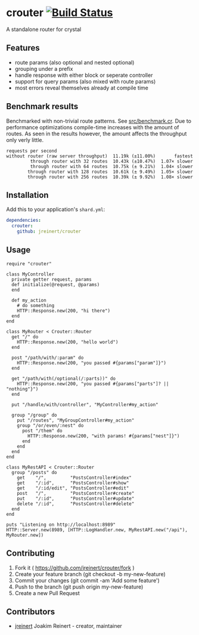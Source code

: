 # crouter [![Build Status](https://travis-ci.org/jreinert/crouter.svg?branch=master)](https://travis-ci.org/jreinert/crouter)

A standalone router for crystal

## Features

- route params (also optional and nested optional)
- grouping under a prefix
- handle response with either block or seperate controller
- support for query params (also mixed with route params)
- most errors reveal themselves already at compile time

## Benchmark results

Benchmarked with non-trivial route patterns. See
[src/benchmark.cr](src/benchmark.cr). Due to performance optimizations
compile-time increases with the amount of routes. As seen in the results
however, the amount affects the throughput only verly little.

```
requests per second
without router (raw server throughput)  11.19k (±11.00%)       fastest
         through router with 32 routes  10.43k (±10.47%)  1.07× slower
         through router with 64 routes  10.75k (± 9.21%)  1.04× slower
        through router with 128 routes  10.61k (± 9.49%)  1.05× slower
        through router with 256 routes  10.39k (± 9.92%)  1.08× slower
```

## Installation

Add this to your application's `shard.yml`:

```yaml
dependencies:
  crouter:
    github: jreinert/crouter
```

## Usage

```crystal
require "crouter"

class MyController
  private getter request, params
  def initialize(@request, @params)
  end

  def my_action
    # do something
    HTTP::Response.new(200, "hi there")
  end
end

class MyRouter < Crouter::Router
  get "/" do
    HTTP::Response.new(200, "hello world")
  end

  post "/path/with/:param" do
    HTTP::Response.new(200, "you passed #{params["param"]}")
  end

  get "/path/with(/optional(/:parts))" do
    HTTP::Response.new(200, "you passed #{params["parts"]? || "nothing"}")
  end

  put "/handle/with/controller", "MyController#my_action"

  group "/group" do
    put "/routes", "MyGroupController#my_action"
    group "/or/even/:nest" do
      post "/them" do
        HTTP::Response.new(200, "with params! #{params["nest"]}")
      end
    end
  end
end

class MyRestAPI < Crouter::Router
  group "/posts" do
    get    "/",         "PostsController#index"
    get    "/:id",      "PostsController#show"
    get    "/:id/edit", "PostsController#edit"
    post   "/",         "PostsController#create"
    put    "/:id",      "PostsController#update"
    delete "/:id",      "PostsController#delete"
  end
end

puts "Listening on http://localhost:8989"
HTTP::Server.new(8989, [HTTP::LogHandler.new, MyRestAPI.new("/api"), MyRouter.new])
```

## Contributing

1. Fork it ( https://github.com/jreinert/crouter/fork )
2. Create your feature branch (git checkout -b my-new-feature)
3. Commit your changes (git commit -am 'Add some feature')
4. Push to the branch (git push origin my-new-feature)
5. Create a new Pull Request

## Contributors

- [jreinert](https://github.com/jreinert) Joakim Reinert - creator, maintainer
